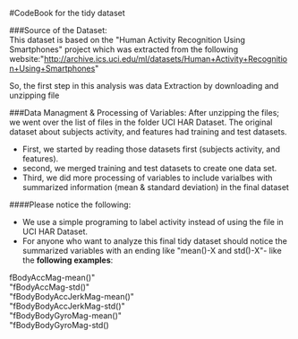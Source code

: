 
#CodeBook for the tidy dataset  
  


###Source of the Dataset:  
This dataset is based on the "Human Activity Recognition Using Smartphones" project which was extracted from the following website:"http://archive.ics.uci.edu/ml/datasets/Human+Activity+Recognition+Using+Smartphones"  

So, the first step in this analysis was data Extraction by downloading and unzipping file   


###Data Managment & Processing of Variables:
After unzipping the files; we went over the list of files in the folder UCI HAR Dataset. The original dataset about subjects activity, and features had training and test datasets.  
* First, we started by reading those datasets first (subjects activity, and features). 
* second, we merged training and test datasets to create one data set.
* Third, we did more processing of variables to include varialbes with summarized information (mean & standard deviation) in the final dataset


####Please notice the following:
* We use a simple programing to label activity instead of using the file in UCI HAR Dataset.
* For anyone who want to analyze this final tidy dataset should notice the summarized variables with an ending like "mean()-X and std()-X"- like the **following examples**:   

fBodyAccMag-mean()"   
"fBodyAccMag-std()"   
"fBodyBodyAccJerkMag-mean()"   
"fBodyBodyAccJerkMag-std()"     
"fBodyBodyGyroMag-mean()"   
"fBodyBodyGyroMag-std()  

